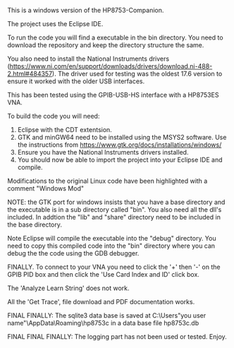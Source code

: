 This is a windows version of the HP8753-Companion.

The project uses the Eclipse IDE.

To run the code you will find a executable in the bin directory. You need to download the repository and keep the directory structure the same.

You also need to install the National Instruments drivers (https://www.ni.com/en/support/downloads/drivers/download.ni-488-2.html#484357). The driver used for testing was the oldest 17.6 version to ensure it worked with the older USB interfaces.

This has been tested using the GPIB-USB-HS interface with a HP8753ES VNA.


To build the code you will need:
1) Eclipse with the CDT extentsion.
2) GTK and minGW64 need to be installed using the MSYS2 software. Use the instructions from https://www.gtk.org/docs/installations/windows/
3) Ensure you have the National Instruments drivers installed.
4) You should now be able to import the project into your Eclipse IDE and compile.

Modifications to the original Linux code have been highlighted with a comment "Windows Mod"


NOTE: the GTK port for windows insists that you have a base directory and the executable is in a sub directory called "bin". You also need all the dll's included. In addtion the "lib" and "share" directory need to be included in the base directory.

Note Eclipse will compile the executable into the "debug" directory. You need to copy this compiled code into the "bin" directory where you can debug the the code using the GDB debugger.

FINALLY. To connect to your VNA you need to click the '+' then '-' on the GPIB PID box and then click the 'Use Card Index and ID' click box.

The 'Analyze Learn String' does not work.

All the 'Get Trace', file download and PDF documentation works.

FINAL FINALLY: The sqlite3 data base is saved at C:\Users\"you user name"\AppData\Roaming\hp8753c in a data base file hp8753c.db

FINAL FINAL FINALLY: The logging part has not been used or tested. Enjoy.





